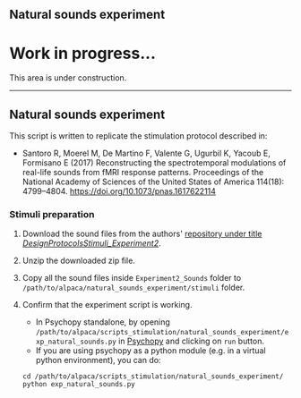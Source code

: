 ## Natural sounds experiment

# Work in progress...

This area is under construction.

---

## Natural sounds experiment

This script is written to replicate the stimulation protocol described in:
- Santoro R, Moerel M, De Martino F, Valente G, Ugurbil K, Yacoub E, Formisano E (2017) Reconstructing the spectrotemporal modulations of real-life sounds from fMRI response patterns. Proceedings of the National Academy of Sciences of the United States of America 114(18): 4799–4804. <https://doi.org/10.1073/pnas.1617622114>

### Stimuli preparation

1. Download the sound files from the authors'  [repository under title _DesignProtocolsStimuli_Experiment2_](https://doi.org/10.5061/dryad.np4hs).

2. Unzip the downloaded zip file.

3. Copy all the sound files inside `Experiment2_Sounds` folder to `/path/to/alpaca/natural_sounds_experiment/stimuli` folder.

4. Confirm that the experiment script is working.
    - In Psychopy standalone, by opening `/path/to/alpaca/scripts_stimulation/natural_sounds_experiment/exp_natural_sounds.py` in [Psychopy](http://www.psychopy.org/) and clicking on `run` button.
    - If you are using psychopy as a python module (e.g. in a virtual python environment), you can do:
    ```
    cd /path/to/alpaca/scripts_stimulation/natural_sounds_experiment/
    python exp_natural_sounds.py
    ```
